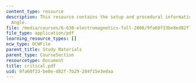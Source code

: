 ```yaml
---
content_type: resource
description: This resource contains the setup and procedural information for Critical
  Angle.
file: /media/courses/6-630-electromagnetics-fall-2006/9fa60f33be8ed82f7b29284f15e3edaa_critical.pdf
file_type: application/pdf
learning_resource_types: []
ocw_type: OCWFile
parent_title: Study Materials
parent_type: CourseSection
resourcetype: Document
title: critical.pdf
uid: 9fa60f33-be8e-d82f-7b29-284f15e3edaa
---
```

